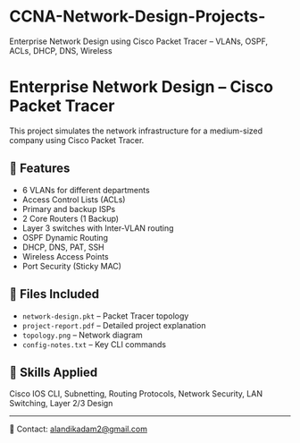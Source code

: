 # CCNA-Network-Design-Projects-
Enterprise Network Design using Cisco Packet Tracer – VLANs, OSPF, ACLs, DHCP, DNS, Wireless
# Enterprise Network Design – Cisco Packet Tracer

This project simulates the network infrastructure for a medium-sized company using Cisco Packet Tracer.

## 🔧 Features

- 6 VLANs for different departments
- Access Control Lists (ACLs)
- Primary and backup ISPs
- 2 Core Routers (1 Backup)
- Layer 3 switches with Inter-VLAN routing
- OSPF Dynamic Routing
- DHCP, DNS, PAT, SSH
- Wireless Access Points
- Port Security (Sticky MAC)

## 📂 Files Included

- `network-design.pkt` – Packet Tracer topology
- `project-report.pdf` – Detailed project explanation
- `topology.png` – Network diagram
- `config-notes.txt` – Key CLI commands

## 🧠 Skills Applied

Cisco IOS CLI, Subnetting, Routing Protocols, Network Security, LAN Switching, Layer 2/3 Design

---

📧 Contact: alandikadam2@gmail.com  


